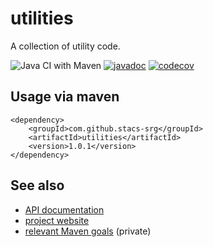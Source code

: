 # utilities

A collection of utility code.

![Java CI with Maven](https://github.com/stacs-srg/utilities/workflows/Java%20CI%20with%20Maven/badge.svg)
[![javadoc](https://javadoc.io/badge2/com.github.stacs-srg/utilities/javadoc.svg)](https://javadoc.io/doc/com.github.stacs-srg/utilities)
[![codecov](https://codecov.io/gh/stacs-srg/utilities/branch/master/graph/badge.svg)](https://codecov.io/gh/stacs-srg/utilities)

## Usage via maven

```
<dependency>
    <groupId>com.github.stacs-srg</groupId>
    <artifactId>utilities</artifactId>
    <version>1.0.1</version>
</dependency>
```

## See also

* [API documentation](https://javadoc.io/doc/com.github.stacs-srg/utilities)
* [project website](https://stacs-srg.github.io/utilities/)
* [relevant Maven goals](https://github.com/stacs-srg/hub/tree/master/maven) (private)

